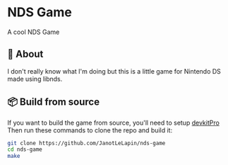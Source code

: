 # NDS Game

A cool NDS Game

## 📄 About

I don't really know what I'm doing but this is a little game for Nintendo DS made using libnds.

## 📦 Build from source

If you want to build the game from source, you'll need to setup [devkitPro](https://devkitpro.org/wiki/Getting_Started)\
Then run these commands to clone the repo and build it:

```bash
git clone https://github.com/JanotLeLapin/nds-game
cd nds-game
make
```
